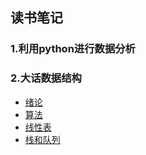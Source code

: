 ## 读书笔记

### 1.利用python进行数据分析


### 2.大话数据结构
- [绪论](https://github.com/codecat0/study-notes/blob/master/%E5%A4%A7%E8%AF%9D%E6%95%B0%E6%8D%AE%E7%BB%93%E6%9E%84/1.%E7%BB%AA%E8%AE%BA/1.md)
- [算法](https://github.com/codecat0/study-notes/blob/master/%E5%A4%A7%E8%AF%9D%E6%95%B0%E6%8D%AE%E7%BB%93%E6%9E%84/2.%E7%AE%97%E6%B3%95/1.md)
- [线性表](https://github.com/codecat0/study-notes/blob/master/%E5%A4%A7%E8%AF%9D%E6%95%B0%E6%8D%AE%E7%BB%93%E6%9E%84/3.%E7%BA%BF%E6%80%A7%E8%A1%A8/1.md)
- [栈和队列](https://github.com/codecat0/study-notes/blob/master/%E5%A4%A7%E8%AF%9D%E6%95%B0%E6%8D%AE%E7%BB%93%E6%9E%84/4.%E6%A0%88%E5%92%8C%E9%98%9F%E5%88%97/1.md)